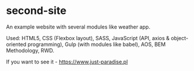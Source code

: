# second-site

An example website with several modules like weather app.

Used: HTML5, CSS (Flexbox layout), SASS, JavaScript (API, axios & object-oriented programming), Gulp (with modules like babel), AOS, BEM Methodology, RWD.

If you want to see it - https://www.just-paradise.pl
